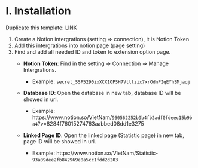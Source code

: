 # I. Installation

Duplicate this template: [LINK](https://list99.notion.site/Vocabulary-template-63fcaddf4c8c43478ce8e39b7db203ab)

1. Create a Notion intergrations (setting => connection), it is Notion Token
2. Add this intergrations into notion page (page setting)
3. Find and add all needed ID and token to extension option page.
    - **Notion Token**: Find in the setting => Connection => Manage Intergrations.
        - Example: `secret_SSF5290ixXCX1OPSH7Vlltzix7xrOdnPIqEYhSMjaqj`

    - **Database ID**: Open the database in new tab, database ID will be showed in url.
        - Example: https://<!---->www<!---->.notion.<!---->so/VietNam/`960562252b9b4fb2adf0fdeec15b9ba4`?v=8284f76015274763aabbed08dd1e3275

    - **Linked Page ID**: Open the linked page (Statistic page) in new tab, page ID will be showed in url.
        - Example: https://<!---->www<!---->.notion.<!---->so/VietNam/Statistic-`93a09dee2fb842969e0a5cc1fdd2d203`
